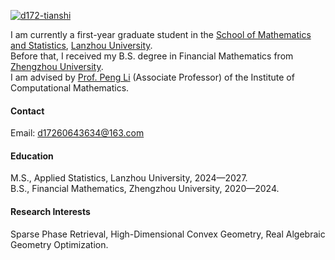 

[![d172-tianshi](https://img.shields.io/badge/tianshi-github-blue?logo=github)](https://github.com/d172-tianshi)

I am currently a first-year graduate student in the [School of Mathematics and Statistics](https://math.lzu.edu.cn/), [Lanzhou University](https://www.lzu.edu.cn/).  
Before that, I received my B.S. degree in Financial Mathematics from [Zhengzhou University](https://www.zzu.edu.cn/).  
I am advised by [Prof. Peng Li](https://mathteacher.lzu.edu.cn/system/TeacherProfileqt/content.jsp?id=201) (Associate Professor) of the Institute of Computational Mathematics.

#### Contact

Email: [d17260643634@163.com](mailto:d17260643634@163.com)

#### Education
M.S., Applied Statistics, Lanzhou University, 2024—2027.\
B.S., Financial Mathematics, Zhengzhou University, 2020—2024.

#### Research Interests
Sparse Phase Retrieval, High-Dimensional Convex Geometry, Real Algebraic Geometry Optimization.


